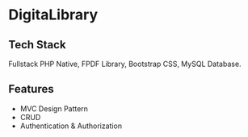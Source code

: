 # DigitaLibrary
## Tech Stack

Fullstack PHP Native, FPDF Library, Bootstrap CSS, MySQL Database.

## Features

- MVC Design Pattern
- CRUD
- Authentication & Authorization
